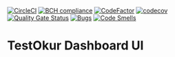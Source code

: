 [![CircleCI](https://circleci.com/gh/NazmiAltun/testokur-dashboard-ui.svg?style=svg)](https://circleci.com/gh/NazmiAltun/testokur-dashboard-ui)
[![BCH compliance](https://bettercodehub.com/edge/badge/NazmiAltun/testokur-dashboard-ui?branch=master)](https://bettercodehub.com/)
[![CodeFactor](https://www.codefactor.io/repository/github/nazmialtun/testokur-dashboard-ui/badge)](https://www.codefactor.io/repository/github/nazmialtun/testokur-dashboard-ui)
[![codecov](https://codecov.io/gh/NazmiAltun/testokur-dashboard-ui/branch/master/graph/badge.svg)](https://codecov.io/gh/NazmiAltun/testokur-dashboard-ui)
[![Quality Gate Status](https://sonarcloud.io/api/project_badges/measure?project=NazmiAltun_testokur-dashboard-ui&metric=alert_status)](https://sonarcloud.io/dashboard?id=NazmiAltun_testokur-dashboard-ui)
[![Bugs](https://sonarcloud.io/api/project_badges/measure?project=NazmiAltun_testokur-dashboard-ui&metric=bugs)](https://sonarcloud.io/dashboard?id=NazmiAltun_testokur-dashboard-ui)
[![Code Smells](https://sonarcloud.io/api/project_badges/measure?project=NazmiAltun_testokur-dashboard-ui&metric=code_smells)](https://sonarcloud.io/dashboard?id=NazmiAltun_testokur-dashboard-ui)
# TestOkur Dashboard UI
